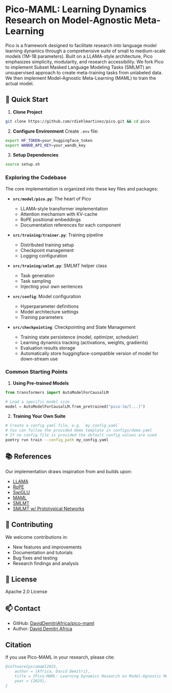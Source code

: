 # Pico-MAML: Learning Dynamics Research on Model-Agnostic Meta-Learning

Pico is a framework designed to facilitate research into language model learning dynamics through a comprehensive suite of small to medium-scale models (1M-1B parameters). Built on a LLAMA-style architecture, Pico emphasizes simplicity, modularity, and research accessibility. We fork Pico to implement Subset Masked Language Modeling Tasks (SMLMT) an unsupervised approach to create meta-training tasks from unlabeled data. We then implement Model-Agnostic Meta-Learning (MAML) to train the actual model.

## 🚀 Quick Start

1. **Clone Project**
```bash
git clone https://github.com/rdiehlmartinez/pico.git && cd pico
```

2. **Configure Environment**
Create `.env` file:
```bash
export HF_TOKEN=your_huggingface_token
export WANDB_API_KEY=your_wandb_key
```

3. **Setup Dependencies**
```bash
source setup.sh
```
### Exploring the Codebase

The core implementation is organized into these key files and packages:

- **`src/model/pico.py`**: The heart of Pico
  - LLAMA-style transformer implementation
  - Attention mechanism with KV-cache
  - RoPE positional embeddings
  - Documentation references for each component

- **`src/training/trainer.py`**: Training pipeline
  - Distributed training setup
  - Checkpoint management
  - Logging configuration

- **`src/training/smlmt.py`**: SMLMT helper class
  - Task generation
  - Task sampling
  - Injecting your own sentences

- **`src/config`**: Model configuration
  - Hyperparameter definitions
  - Model architecture settings
  - Training parameters

- **`src/checkpointing`**: Checkpointing and State Management
  - Training state persistence (model, optimizer, scheduler)
  - Learning dynamics tracking (activations, weights, gradients)
  - Evaluation results storage
  - Automatically store huggingface-compatible version of model for down-stream use 

### Common Starting Points

1. **Using Pre-trained Models**
```python
from transformers import AutoModelForCausalLM

# Load a specific model size
model = AutoModelForCausalLM.from_pretrained("pico-lm/[...]")
```

2. **Training Your Own Suite**
```bash
# Create a config yaml file, e.g. `my_config.yaml`
# You can follow the provided demo template in configs/demo.yaml
# If no config file is provided the default config values are used
poetry run train --config_path my_config.yaml
```

## 📚 References

Our implementation draws inspiration from and builds upon:
- [LLAMA](https://arxiv.org/abs/2302.13971)
- [RoPE](https://arxiv.org/abs/2104.09864)
- [SwiGLU](https://arxiv.org/abs/2002.05202)
- [MAML](https://arxiv.org/abs/1703.03400)
- [SMLMT](https://arxiv.org/abs/2009.08445)
- [SMLMT w/ Prototypical Networks](https://aclanthology.org/2021.metanlp-1.8/)


## 🤝 Contributing

We welcome contributions in:
- New features and improvements
- Documentation and tutorials
- Bug fixes and testing
- Research findings and analysis


## 📝 License

Apache 2.0 License

## 📫 Contact

- GitHub: [DavidDemitriAfrica/pico-maml](https://github.com/DavidDemitriAfrica/pico-maml)
- Author: [David Demitri Africa](https://daviddemitriafrica.github.io/)

## Citation

If you use Pico-MAML in your research, please cite:

```bibtex
@software{picomaml2025,
    author = {Africa, David Demitri},
    title = {Pico-MAML: Learning Dynamics Research on Model-Agnostic Meta-Learning},
    year = {2025},
}
```